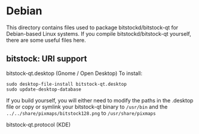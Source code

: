 
Debian
====================
This directory contains files used to package bitstockd/bitstock-qt
for Debian-based Linux systems. If you compile bitstockd/bitstock-qt yourself, there are some useful files here.

## bitstock: URI support ##


bitstock-qt.desktop  (Gnome / Open Desktop)
To install:

	sudo desktop-file-install bitstock-qt.desktop
	sudo update-desktop-database

If you build yourself, you will either need to modify the paths in
the .desktop file or copy or symlink your bitstock-qt binary to `/usr/bin`
and the `../../share/pixmaps/bitstock128.png` to `/usr/share/pixmaps`

bitstock-qt.protocol (KDE)

